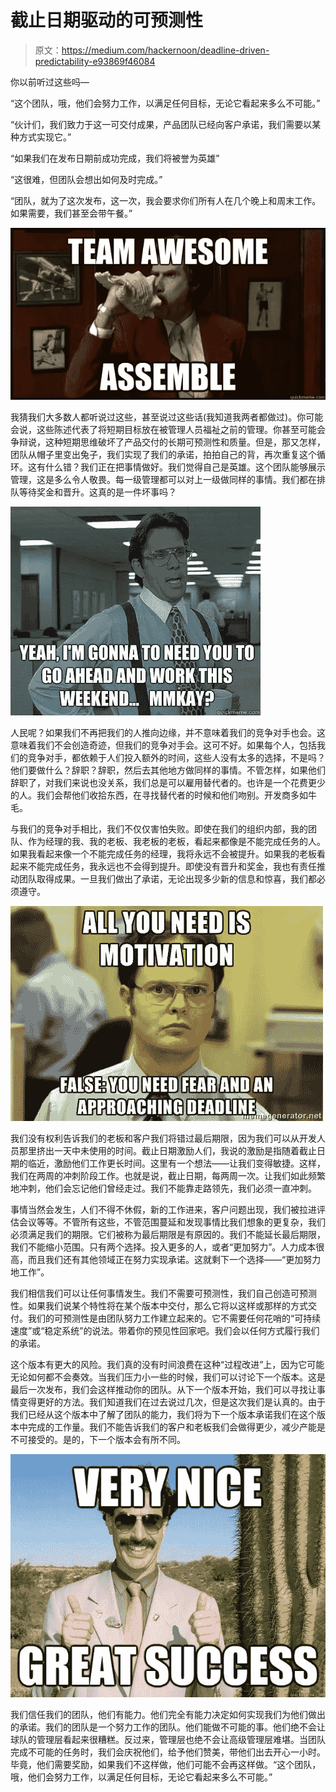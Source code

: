# 截止日期驱动的可预测性

> 原文：<https://medium.com/hackernoon/deadline-driven-predictability-e93869f46084>

你以前听过这些吗—

“这个团队，哦，他们会努力工作，以满足任何目标，无论它看起来多么不可能。”

“伙计们，我们致力于这一可交付成果，产品团队已经向客户承诺，我们需要以某种方式实现它。”

“如果我们在发布日期前成功完成，我们将被誉为英雄”

“这很难，但团队会想出如何及时完成。”

“团队，就为了这次发布，这一次，我会要求你们所有人在几个晚上和周末工作。如果需要，我们甚至会带午餐。”

![](img/4d27211a60a32933b915f3745935dddf.png)

我猜我们大多数人都听说过这些，甚至说过这些话(我知道我两者都做过)。你可能会说，这些陈述代表了将短期目标放在被管理人员福祉之前的管理。你甚至可能会争辩说，这种短期思维破坏了产品交付的长期可预测性和质量。但是，那又怎样，团队从帽子里变出兔子，我们实现了我们的承诺，拍拍自己的背，再次重复这个循环。这有什么错？我们正在把事情做好。我们觉得自己是英雄。这个团队能够展示管理，这是多么令人敬畏。每一级管理都可以对上一级做同样的事情。我们都在排队等待奖金和晋升。这真的是一件坏事吗？

![](img/34f0b67223fb505ff7d5a14036b55444.png)

人民呢？如果我们不再把我们的人推向边缘，并不意味着我们的竞争对手也会。这意味着我们不会创造奇迹，但我们的竞争对手会。这可不好。如果每个人，包括我们的竞争对手，都依赖于人们投入额外的时间，这些人没有太多的选择，不是吗？他们要做什么？辞职？辞职，然后去其他地方做同样的事情。不管怎样，如果他们辞职了，对我们来说也没关系，我们总是可以雇用替代者的。也许是一个花费更少的人。我们会帮他们收拾东西，在寻找替代者的时候和他们吻别。开发商多如牛毛。

与我们的竞争对手相比，我们不仅仅害怕失败。即使在我们的组织内部，我的团队、作为经理的我、我的老板、我老板的老板，看起来都像是不能完成任务的人。如果我看起来像一个不能完成任务的经理，我将永远不会被提升。如果我的老板看起来不能完成任务，我永远也不会得到提升。即使没有晋升和奖金，我也有责任推动团队取得成果。一旦我们做出了承诺，无论出现多少新的信息和惊喜，我们都必须遵守。

![](img/c61c98c8d0d2d4f934fc62976c4d9ea6.png)

我们没有权利告诉我们的老板和客户我们将错过最后期限，因为我们可以从开发人员那里挤出一天中未使用的时间。截止日期激励人们，我说的激励是指随着截止日期的临近，激励他们工作更长时间。这里有一个想法——让我们变得敏捷。这样，我们在两周的冲刺阶段工作。也就是说，截止日期，每两周一次。让我们如此频繁地冲刺，他们会忘记他们曾经走过。我们不能靠走路领先，我们必须一直冲刺。

事情当然会发生，人们不得不休假，新的工作进来，客户问题出现，我们被拉进评估会议等等。不管所有这些，不管范围蔓延和发现事情比我们想象的更复杂，我们必须满足我们的期限。它们被称为最后期限是有原因的。我们不能延长最后期限，我们不能缩小范围。只有两个选择。投入更多的人，或者“更加努力”。人力成本很高，而且我们还有其他领域正在努力实现承诺。这就剩下一个选择——“更加努力地工作”。

我们相信我们可以让任何事情发生。我们不需要可预测性，我们自己创造可预测性。如果我们说某个特性将在某个版本中交付，那么它将以这样或那样的方式交付。我们的可预测性是由团队努力工作建立起来的。它不需要任何花哨的“可持续速度”或“稳定系统”的说法。带着你的预见性回家吧。我们会以任何方式履行我们的承诺。

这个版本有更大的风险。我们真的没有时间浪费在这种“过程改进”上，因为它可能无论如何都不会奏效。当我们压力小一些的时候，我们可以讨论下一个版本。这是最后一次发布，我们会这样推动你的团队。从下一个版本开始，我们可以寻找让事情变得更好的方法。我们知道我们在过去说过几次，但是这次我们是认真的。由于我们已经从这个版本中了解了团队的能力，我们将为下一个版本承诺我们在这个版本中完成的工作量。我们不能告诉我们的客户和老板我们会做得更少，减少产能是不可接受的。是的，下一个版本会有所不同。

![](img/ce978981fdfcd2cdcf9ee3ddb9478bbc.png)

我们信任我们的团队，他们有能力。他们完全有能力决定如何实现我们为他们做出的承诺。我们的团队是一个努力工作的团队。他们能做不可能的事。他们绝不会让球队的管理层看起来很糟糕。反过来，管理层也绝不会让高级管理层难堪。当团队完成不可能的任务时，我们会庆祝他们，给予他们赞美，带他们出去开心一小时。毕竟，他们需要奖励，如果我们不这样做，他们可能不会再这样做。“这个团队，哦，他们会努力工作，以满足任何目标，无论它看起来多么不可能。”